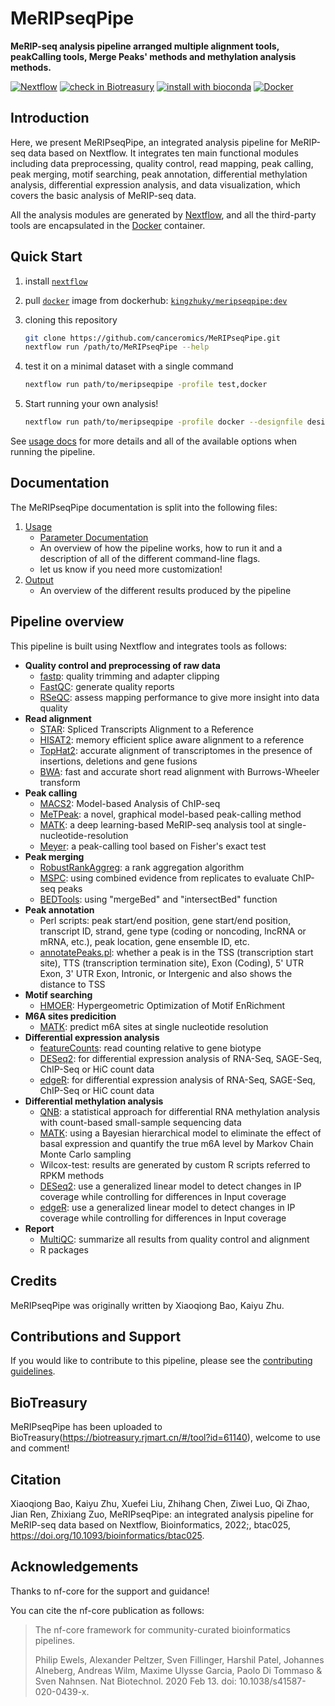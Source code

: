 # MeRIPseqPipe

**MeRIP-seq analysis pipeline arranged multiple alignment tools, peakCalling tools, Merge Peaks\' methods and methylation analysis methods.**

[![Nextflow](https://img.shields.io/badge/nextflow-%E2%89%A519.04.0-brightgreen.svg)](https://www.nextflow.io/)
[![check in Biotreasury](https://img.shields.io/badge/Biotreasury-collected-brightgreen)](https://biotreasury.rjmart.cn/#/tool?id=61140)
[![install with bioconda](https://img.shields.io/badge/install%20with-bioconda-brightgreen.svg)](http://bioconda.github.io/)
[![Docker](https://img.shields.io/docker/automated/kingzhuky/meripseqpipe.svg)](https://hub.docker.com/r/kingzhuky/meripseqpipe)

## Introduction

Here, we present MeRIPseqPipe, an integrated analysis pipeline for MeRIP-seq data based on Nextflow. It integrates ten main functional modules including data preprocessing, quality control, read mapping, peak calling, peak merging, motif searching, peak annotation, differential methylation analysis, differential expression analysis, and data visualization, which covers the basic analysis of MeRIP-seq data. 

All the analysis modules are generated by [Nextflow](https://www.nextflow.io/), and all the third-party tools are encapsulated in the [Docker](https://www.docker.com/resources/what-container) container.

## Quick Start

1. install [`nextflow`](https://nf-co.re/usage/installation)

2. pull [`docker`](https://docs.docker.com/engine/installation/) image from dockerhub: [`kingzhuky/meripseqpipe:dev`](https://hub.docker.com/r/kingzhuky/meripseqpipe)

3. cloning this repository

    ```bash
    git clone https://github.com/canceromics/MeRIPseqPipe.git
    nextflow run /path/to/MeRIPseqPipe --help
    ```

4. test it on a minimal dataset with a single command

    ```bash
    nextflow run path/to/meripseqpipe -profile test,docker
    ```

5. Start running your own analysis!

    ```bash
    nextflow run path/to/meripseqpipe -profile docker --designfile designfile.tsv --comparefile compare.txt -resume --aligners star --fasta hg38_genome.fa --gtf gencode.v25.annotation.gtf --rRNA_fasta hg38_rRNA.fasta --outdir path/to/results --skip_createbedgraph --peakMerged_mode rank --star_index hg38/starindex --skip_meyer --skip_matk --methylation_analysis_mode Wilcox-test
    ```

See [usage docs](docs/usage.md) for more details and all of the available options when running the pipeline.

## Documentation

The MeRIPseqPipe documentation is split into the following files:

1. [Usage](docs/usage.md)
    * [Parameter Documentation](docs/parameter_docs.md)
    * An overview of how the pipeline works, how to run it and a description of all of the different command-line flags.
    * let us know if you need more customization!
2. [Output](docs/output.md)
    * An overview of the different results produced by the pipeline

## Pipeline overview

This pipeline is built using Nextflow and integrates tools as follows:

* **Quality control and preprocessing of raw data**
  * [fastp](https://github.com/OpenGene/fastp): quality trimming and adapter clipping
  * [FastQC](https://www.bioinformatics.babraham.ac.uk/projects/fastqc/): generate quality reports
  * [RSeQC](http://rseqc.sourceforge.net/): assess mapping performance to give more insight into data quality
* **Read alignment**
  * [STAR](https://github.com/alexdobin/STAR): Spliced Transcripts Alignment to a Reference
  * [HISAT2](http://daehwankimlab.github.io/hisat2/): memory efficient splice aware alignment to a reference
  * [TopHat2](https://ccb.jhu.edu/software/tophat/index.shtml): accurate alignment of transcriptomes in the presence of insertions, deletions and gene fusions
  * [BWA](https://github.com/lh3/bwa): fast and accurate short read alignment with Burrows-Wheeler transform
* **Peak calling**
  * [MACS2](https://github.com/macs3-project/MACS): Model-based Analysis of ChIP-seq
  * [MeTPeak](https://github.com/compgenomics/MeTPeak): a novel, graphical model-based peak-calling method
  * [MATK](http://matk.renlab.org/): a deep learning-based MeRIP-seq analysis tool at single-nucleotide-resolution
  * [Meyer](https://pubmed.ncbi.nlm.nih.gov/22608085/): a peak-calling tool based on Fisher's exact test
* **Peak merging**
  * [RobustRankAggreg](https://pubmed.ncbi.nlm.nih.gov/22247279/): a rank aggregation algorithm
  * [MSPC](https://genometric.github.io/MSPC/): using combined evidence from replicates to evaluate ChIP-seq peaks
  * [BEDTools](https://bedtools.readthedocs.io/en/latest/): using "mergeBed" and "intersectBed" function
* **Peak annotation**
  * Perl scripts: peak start/end position, gene start/end position, transcript ID, strand, gene type (coding or noncoding, lncRNA or mRNA, etc.), peak location, gene ensemble ID, etc.
  * [annotatePeaks.pl](http://homer.ucsd.edu/homer/ngs/annotation.html): whether a peak is in the TSS (transcription start site), TTS (transcription termination site), Exon (Coding), 5' UTR Exon, 3' UTR Exon, Intronic, or Intergenic and also shows the distance to TSS
* **Motif searching**
  * [HMOER](http://homer.ucsd.edu/homer/motif/): Hypergeometric Optimization of Motif EnRichment
* **M6A sites predicition**
  * [MATK](http://matk.renlab.org/): predict m6A sites at single nucleotide resolution
* **Differential expression analysis**
  * [featureCounts](https://pubmed.ncbi.nlm.nih.gov/24227677/): read counting relative to gene biotype
  * [DESeq2](https://bioconductor.org/packages/release/bioc/html/DESeq2.html): for differential expression analysis of RNA-Seq, SAGE-Seq, ChIP-Seq or HiC count data
  * [edgeR](https://bioconductor.org/packages/release/bioc/html/edgeR.html): for differential expression analysis of RNA-Seq, SAGE-Seq, ChIP-Seq or HiC count data
* **Differential methylation analysis**
  * [QNB](https://pubmed.ncbi.nlm.nih.gov/28859631/): a statistical approach for differential RNA methylation analysis with count-based small-sample sequencing data
  * [MATK](http://matk.renlab.org/): using a Bayesian hierarchical model to eliminate the effect of basal expression and quantify the true m6A level by Markov Chain Monte Carlo sampling
  * Wilcox-test: results are generated by custom R scripts referred to RPKM methods
  * [DESeq2](https://bioconductor.org/packages/release/bioc/html/DESeq2.html): use a generalized linear model to detect changes in IP coverage while controlling for differences in Input coverage
  * [edgeR](https://bioconductor.org/packages/release/bioc/html/edgeR.html): use a generalized linear model to detect changes in IP coverage while controlling for differences in Input coverage
* **Report**
  * [MultiQC](https://multiqc.info/): summarize all results from quality control and alignment
  * R packages

## Credits

MeRIPseqPipe was originally written by Xiaoqiong Bao, Kaiyu Zhu.

## Contributions and Support

If you would like to contribute to this pipeline, please see the [contributing guidelines](.github/CONTRIBUTING.md).

## BioTreasury

MeRIPseqPipe has been uploaded to BioTreasury(https://biotreasury.rjmart.cn/#/tool?id=61140), welcome to use and comment!

## Citation
Xiaoqiong Bao, Kaiyu Zhu, Xuefei Liu, Zhihang Chen, Ziwei Luo, Qi Zhao, Jian Ren, Zhixiang Zuo, MeRIPseqPipe: an integrated analysis pipeline for MeRIP-seq data based on Nextflow, Bioinformatics, 2022;, btac025, https://doi.org/10.1093/bioinformatics/btac025.

## Acknowledgements
Thanks to nf-core for the support and guidance!

You can cite the nf-core publication as follows:

> The nf-core framework for community-curated bioinformatics pipelines.
> 
> Philip Ewels, Alexander Peltzer, Sven Fillinger, Harshil Patel, Johannes Alneberg, Andreas Wilm, Maxime Ulysse Garcia, Paolo Di Tommaso & Sven Nahnsen.
> Nat Biotechnol. 2020 Feb 13. doi: 10.1038/s41587-020-0439-x.
